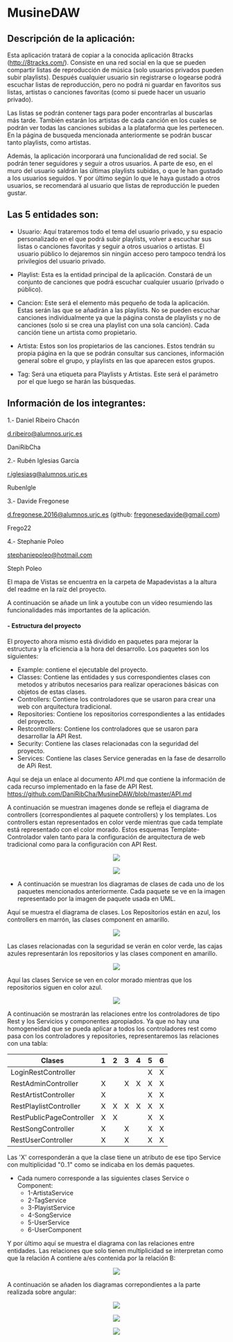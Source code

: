# MusineDAW

## Descripción de la aplicación:

Esta aplicación tratará de copiar a la conocida aplicación 8tracks (http://8tracks.com/). Consiste en una red social en la que se pueden compartir listas de reproducción de música (solo usuarios privados pueden subir playlists). Después cualquier usuario sin registrarse o logearse podrá escuchar listas de reproducción, pero no podrá ni guardar en favoritos sus listas, artistas o canciones favoritas (como si puede hacer un usuario privado). 

Las listas se podrán contener tags para poder encontrarlas al buscarlas más tarde. También estarán los artistas de cada canción en los cuales se podrán ver todas las canciones subidas a la plataforma que les pertenecen. En la página de busqueda mencionada anteriormente se podrán buscar tanto playlists, como artistas.

Además, la aplicación incorporará una funcionalidad de red social. Se podrán tener seguidores y seguir a otros usuarios. A parte de eso, en el muro del usuario saldrán las últimas playlists subidas, o que le han gustado a los usuarios seguidos. Y por último según lo que le haya gustado a otros usuarios, se recomendará al usuario que listas de reproducción le pueden gustar.

## Las 5 entidades son:

- Usuario: Aquí trataremos todo el tema del usuario privado, y su espacio personalizado en el que podrá subir playlists, volver a escuchar sus listas o canciones favoritas y seguir a otros usuarios o artistas. El usuario público lo dejaremos sin ningún acceso pero tampoco tendrá los privilegios del usuario privado.

- Playlist: Esta es la entidad principal de la aplicación. Constará de un conjunto de canciones que podrá escuchar cualquier usuario (privado o público).

- Cancion: Este será el elemento más pequeño de toda la aplicación. Estas serán las que se añadirán a las playlists. No se pueden escuchar canciones individualmente ya que la página consta de playlists y no de canciones (solo si se crea una playlist con una sola canción). Cada canción tiene un artista como propietario.

- Artista: Estos son los propietarios de las canciones. Estos tendrán su propia página en la que se podrán consultar sus canciones, información general sobre el grupo, y playlists en las que aparecen estos grupos.

- Tag: Será una etiqueta para Playlists y Artistas. Este será el parámetro por el que luego se harán las búsquedas.

## Información de los integrantes:

1.- Daniel Ribeiro Chacón

d.ribeiro@alumnos.urjc.es

DaniRibCha

2.- Rubén Iglesias García

r.iglesiasg@alumnos.urjc.es

RubenIgle

3.- Davide Fregonese

d.fregonese.2016@alumnos.urjc.es (github: fregonesedavide@gmail.com)

Frego22

4.- Stephanie Poleo

stephaniepoleo@hotmail.com

Steph Poleo

El mapa de Vistas se encuentra en la carpeta de Mapadevistas a la altura del readme en la raíz del proyecto.

A continuación se añade un link a youtube con un vídeo resumiendo las funcionalidades más importantes de la aplicación.

 #### - Estructura del proyecto
 El proyecto ahora mismo está dividido en paquetes para mejorar la estructura y la eficiencia a la hora del desarrollo. Los paquetes son los siguientes:
 - Example: contiene el ejecutable del proyecto.
 - Classes: Contiene las entidades y sus correspondientes clases con metodos y atributos necesarios para realizar operaciones básicas con objetos de estas clases.
 - Controllers: Contiene los controladores que se usaron para crear una web con arquitectura tradicional.
 - Repositories: Contiene los repositorios correspondientes a las entidades del proyecto.
 - Restcontrollers: Contiene los controladores que se usaron para desarrollar la API Rest.
 - Security: Contiene las clases relacionadas con la seguridad del proyecto.
 - Services: Contiene las clases Service generadas en la fase de desarrollo de APi Rest.
 
Aquí se deja un enlace al documento API.md que contiene la información de cada recurso implementado en la fase de API Rest.
https://github.com/DaniRibCha/MusineDAW/blob/master/API.md

A continuación se muestran imagenes donde se refleja el diagrama de controllers (correspondientes al paquete controllers) y los templates. Los controllers estan representados en color verde mientras que cada template está representado con el color morado. Estos esquemas Template-Controlador valen tanto para la configuración de arquitectura de web tradicional como para la configuración con API Rest.

<p align="center">
  <img src="https://github.com/DaniRibCha/MusineDAW/blob/master/Mapa%20de%20vistas/Controllers_y_Templates/TemplatesNuevoEsquema.PNG"/>
</p>

<p align="center">
  <img src="https://github.com/DaniRibCha/MusineDAW/blob/master/Mapa%20de%20vistas/Controllers_y_Templates/Relacion%20PublicPage.PNG"/>
</p>

- A continuación se muestran los diagramas de clases de cada uno de los paquetes mencionados anteriormente. Cada paquete se ve en la imagen representado por la imagen de paquete usada en UML.

Aquí se muestra el diagrama de clases. Los Repositorios están en azul, los controllers en marrón, las clases component en amarillo.

<p align="center">
  <img src="https://github.com/DaniRibCha/MusineDAW/blob/master/Mapa%20de%20vistas/Diagrama%20de%20clases/Paquete%20Controllers%20y%20Repositorios.png"/>
</p>

Las clases relacionadas con la seguridad se verán en color verde, las cajas azules representarán los repositorios y las clases component en amarillo.

<p align="center">
  <img src="https://github.com/DaniRibCha/MusineDAW/blob/master/Mapa%20de%20vistas/Diagrama%20de%20clases/Paquete%20Security.PNG"/>
</p>

Aquí las clases Service se ven en color morado mientras que los repositorios siguen en color azul.

<p align="center">
  <img src="https://github.com/DaniRibCha/MusineDAW/blob/master/Mapa%20de%20vistas/Diagrama%20de%20clases/Paquete%20Service.PNG"/>
</p>

A continuación se mostrarán las relaciones entre los controladores de tipo Rest y los Servicios y componentes apropiados. Ya que no hay una homogeneidad que se pueda aplicar a todos los controladores rest como pasa con los controladores y repositories, representaremos las relaciones con una tabla:

| Clases | 1 | 2 | 3 | 4 | 5 | 6 |
|--------|---|---|---|---|---|---|
| LoginRestController |  |  |  |  | X | X |
| RestAdminController | X |  | X | X | X | X |
| RestArtistController | X |  |  |  | X | X |
| RestPlaylistController | X | X | X | X | X | X |
| RestPublicPageController | X | X |  |  | X | X |
| RestSongController | X |  | X |  | X | X |
| RestUserController | X |  | X |  | X | X |

Las 'X' corresponderán a que la clase tiene un atributo de ese tipo Service con multiplicidad "0..1" como se indicaba en los demás paquetes.
- Cada numero corresponde a las siguientes clases Service o Component:
  - 1-ArtistaService
  - 2-TagService
  - 3-PlayistService
  - 4-SongService
  - 5-UserService
  - 6-UserComponent
  
Y por último aquí se muestra el diagrama con las relaciones entre entidades. Las relaciones que solo tienen multiplicidad se interpretan como que la relación A contiene a/es contenida por la relación B:

<p align="center">
  <img src="https://github.com/DaniRibCha/MusineDAW/blob/master/Mapa%20de%20vistas/Diagrama%20de%20clases/Clases%20Simples.PNG"/>
</p>

A continuación se añaden los diagramas correpondientes a la parte realizada sobre angular:

<p align="center">
  <img src="https://github.com/DaniRibCha/MusineDAW/blob/master/Mapa%20de%20vistas/Diagrama%20angular/service.png"/>
</p>

<p align="center">
  <img src="https://github.com/DaniRibCha/MusineDAW/blob/master/Mapa%20de%20vistas/Diagrama%20angular/model.png"/>
</p>

<p align="center">
  <img src="https://github.com/DaniRibCha/MusineDAW/blob/master/Mapa%20de%20vistas/Diagrama%20angular/component.png"/>
</p>
